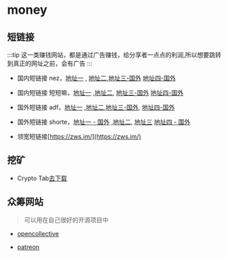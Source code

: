 # money

## 短链接
:::tip
这一类赚钱网站，都是通过广告赚钱，给分享者一点点的利润,所以想要跳转到真正的网址之前，会有广告
:::
* 国内短链接 nez，[地址一](http://nez.cc/AdshV9) , [地址二](http://dd.ma/gaTgIbNX),[地址三-国外](http://gestyy.com/eqGUNk) [地址四-国外](http://j.gs/EOCy)


* 国内短链接 短短嘛，[地址一](http://dd.ma/3rjWkFzi) ,[地址二](http://nez.cc/XBpP5a), [地址三-国外](http://gestyy.com/eqGUJI) [地址四-国外](http://raboninco.com/1EIfe)

* 国外短链接 adf，[地址一](http://adf.ly) ,[地址二](http://dd.ma/1pXZsfKH),[地址三-国外](http://gestyy.com/eqGUv2), [地址四-国外](http://nez.cc/KtzICn)

* 国外短链接 shorte，[地址一 - 国外](https://shorte.st/) ,[地址二](http://dd.ma/22OCns7u), [地址三](http://nez.cc/2AoggH) [地址四 - 国外](http://j.gs/EOD5)

* 领宽短链接[https://zws.im/](https://zws.im/)
## 挖矿

* Crypto Tab[去下载](https://cryptotabbrowser.com/14505624)

## 众筹网站
> 可以用在自己很好的开源项目中
* [opencollective](https://opencollective.com/)

* [patreon](http://patreon.com/)